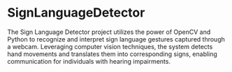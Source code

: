 # SignLanguageDetector
The Sign Language Detector project utilizes the power of OpenCV and Python to recognize and interpret sign language gestures captured through a webcam. Leveraging computer vision techniques, the system detects hand movements and translates them into corresponding signs, enabling communication for individuals with hearing impairments.

